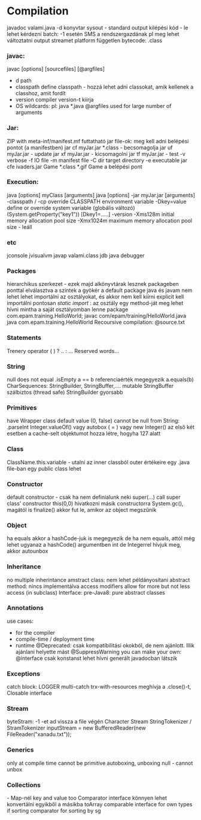 # Compilation

javadoc valami.java -d konyvtar
sysout - standard output
kilépési kód - le lehet kérdezni
batch: -1 esetén SMS a rendszergazdának pl
meg lehet változtatni output streamet
platform független bytecode: .class

### javac:
javac [options] [sourcefiles] [@argfiles]
- d		path
- classpath	define classpath - hozzá lehet adni classokat,
amik kellenek a classhoz, amit fordít
- version	compiler version-t kiírja
- OS wildcards: pl: java *.java
@argfiles	used for large number of arguments

### Jar:
ZIP with meta-inf/manifest.mf
futtatható jar file-ok: meg kell adni belépési pontot (a manifestben)
jar cf myJar.jar *.class	- becsomagolja
jar uf myJar.jar 		- update
jar xf myJar.jar		- kicsomagolni
jar tf myJar.jar		- test
-v 	verbose
-f	IO file
-m	manifest file
-C dir	target directory
-e	executable
jar cfe ivaders.jar Game *.class *.gif
Game a belépési pont

### Execution:
java [options] myClass [arguments]
java [options] -jar myJar.jar [arguments]
-classpath / -cp	override CLASSPATH environment variable
-Dkey=value		define or override system variable (globális változó)
(System.getProperty("key1")) 	[Dkey1=.....]
-version
-Xms128m		initial memory allocation pool size
-Xmx1024m		maximum memory allocation pool size - leáll

### etc
jconsole
jvisualvm
javap valami.class
jdb	java debugger

### Packages
hierarchikus szerkezet - ezek majd alkönyvtárak lesznek
packageben ponttal elválasztva a szintek
a gyökér a default package
java és javam nem lehet
lehet importálni az osztályokat, és akkor nem kell kiírni
explicit kell importálni pontosan
*static import* : az osztály egy method-ját meg lehet hívni mintha
a saját osztályomban lenne
package com.epam.training.HelloWorld;
javac com/epam/training/HelloWorld.java
java com.epam.training.HelloWorld
Recoursive compilation: @source.txt

### Statements
Trenery operator ( ) ? .. : ...
Reserved words...

### String
null does not equal .isEmpty
a == b 		referenciaérték megegyezik
a.equals(b)
CharSequences: StringBuilder, StringBuffer,.... 
mutable
StringBuffer szálbiztos (thread safe)
StringBuilder gyorsabb

### Primitives
have Wrapper class
default value (0, false)
cannot be null
from String: .parseInt
Integer.valueOf() vagy autobox ( = ) vagy new Integer()
az első két esetben a cache-selt objektumot hozza létre, hogyha 127 alatt

### Class
ClassName.this.variable - utalni az inner classból outer értékeire
egy .java file-ban egy public class lehet

### Constructor
default constructor - csak ha nem definialunk neki
super(...)	call super class' constructor
this(0,0)	hivatkozni másik constructorra
System.gc(),	magától is
finalize()	akkor fut le, amikor az object megszűnik

### Object
ha equals akkor a hashCode-juk is megegyezik
de ha nem equals, attól még lehet ugyanaz a hashCode()
argumentben int de Integerrel hívjuk meg, akkor autounbox

### Inheritance
no multiple inherintance
amstract class: nem lehet példányosítani
abstract method: nincs implementálva
access modifiers allow for more but not less access (in subclass)
Interface: pre-Java8: pure abstract classes

### Annotations
use cases: 
- for the compiler
- compile-time / deployment time
- runtime
@Deprecated:	csak kompatibilitási okokból, de nem ajánlott.
Illik ajánlani helyette mást
@SuppressWarning
you can make your own:
@interface
csak konstanst lehet hívni
generált javadocban látszik

### Exceptions
catch block:	LOGGER
multi-catch
trx-with-resources	meghívja a .close()-t, Closable interface

### Stream
byteStram: -1 -et ad vissza a file végén
Character Stream
StringTokenizer / StramTokenizer
inputStream = new BufferedReader(new FileReader("xanadu.txt"));

### Generics
only at compile time
cannot be primitive
autoboxing, unboxing
null - cannot unbox

### Collections
<T> - Map-nél key and value too
Comparator interface
könnyen lehet konvertálni egyikből a másikba
toArray
comparable interface for own types if sorting
comparator for sorting by sg



